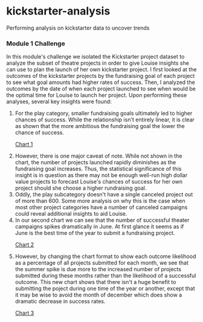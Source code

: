 # kickstarter-analysis

Performing analysis on kickstarter data to uncover trends

### Module 1 Challenge

In this module's challenge we isolated the Kickstarter project dataset to analyze the subset of theatre projects in order to give Louise insights she can use to plan the launch of her own kickstarter project. I first looked at the outcomes of the kickstarter projects by the fundraising goal of each project to see what goal amounts had higher rates of success. Then, I analyzed the outcomes by the date of when each project launched to see when would be the optimal time for Louise to launch her project. Upon performing these analyses, several key insights were found:

<ol>
<li>For the play category, smaller fundraising goals ultimately led to higher chances of success. While the relationship isn't entirely linear, it is clear as shown <insert chart> that the more ambitious the fundraising goal the lower the chance of success.</li>
  
[Chart 1](https://github.com/raywhelan01/kickstarter-analysis/blob/master/Outcome%20by%20fundraising%20goal.png)
  
<li>However, there is one major caveat of note. While not shown in the chart, the number of projects launched rapidly diminishes as the fundraising goal increases. Thus, the statistical significance of this insight is in question as there may not be enough well-run high dollar value projects to forecast Louise's chances of success for her own project should she choose a higher rundraising goal.</li>
  
<li>Oddly, the play subcategory doesn't have a single canceled project out of more than 600. Some more analysis on why this is the case when most other project categories have a number of canceled campaigns could reveal additional insights to aid Louise.</li>

<li>In our second chart <insert here> we can see that the number of successful theater campaigns spikes dramatically in June. At first glance it seems as if June is the best time of the year to submit a fundraising project.</li>
  
[Chart 2](https://github.com/raywhelan01/kickstarter-analysis/blob/master/Outcome%20by%20Month.png)
  
<li>However, by changing the chart format to show each outcome likelihood as a percentage of all projects submitted for each month, we see that the summer spike is due more to the increased number of projects submitted during these months rather than the likelihood of a successful outcome. This new chart shows that there isn't a huge benefit to submitting the poject during one time of the year or another, except that it may be wise to avoid the month of december which does show a dramatic decrease in success rates.</li>

[Chart 3](https://github.com/raywhelan01/kickstarter-analysis/blob/master/Percent%20outcome%20by%20month.png)
</ol>
